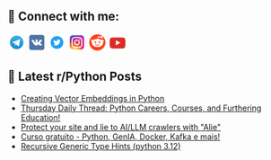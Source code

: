 ## 🔎 Connect with me:
[<img src="https://github.com/bullbesh/bullbesh/blob/main/images/Telegram.png" width="32" height="32" />](https://t.me/bullbesh)
[<img src="https://github.com/bullbesh/bullbesh/blob/main/images/VK.png" width="32" height="32" />](https://vk.com/bullbesh)
[<img src="https://github.com/bullbesh/bullbesh/blob/main/images/Twitter.png" width="32" height="32" />](https://twitter.com/bullbesh1)
[<img src="https://github.com/bullbesh/bullbesh/blob/main/images/Instagram.png" width="32" height="32" />](https://www.instagram.com/bullbesh)
[<img src="https://github.com/bullbesh/bullbesh/blob/main/images/Reddit.png" width="32" height="32" />](https://www.reddit.com/user/bullbesh)
[<img src="https://github.com/bullbesh/bullbesh/blob/main/images/YouTube.png" width="32" height="32" />](https://www.youtube.com/channel/UCtfjRs6uzgq5mfm8S06WTcg)

## 📕 Latest r/Python Posts
<!-- BLOG-POST-LIST:START -->
- [Creating Vector Embeddings in Python](https://www.reddit.com/r/Python/comments/1jvsm1b/creating_vector_embeddings_in_python/)
- [Thursday Daily Thread: Python Careers, Courses, and Furthering Education!](https://www.reddit.com/r/Python/comments/1jvklfh/thursday_daily_thread_python_careers_courses_and/)
- [Protect your site and lie to AI/LLM crawlers with &quot;Alie&quot;](https://www.reddit.com/r/Python/comments/1jvi08y/protect_your_site_and_lie_to_aillm_crawlers_with/)
- [Curso gratuito - Python, GenIA, Docker, Kafka e mais!](https://www.reddit.com/r/Python/comments/1jvadii/curso_gratuito_python_genia_docker_kafka_e_mais/)
- [Recursive Generic Type Hints &lpar;python 3.12&rpar;](https://www.reddit.com/r/Python/comments/1jvaaw4/recursive_generic_type_hints_python_312/)
<!-- BLOG-POST-LIST:END -->
